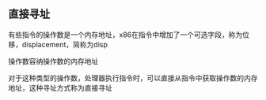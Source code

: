 直接寻址
---

有些指令的操作数是一个内存地址，x86在指令中增加了一个可选字段，称为位移，displacement，简称为disp

操作数容纳操作数的内存地址

对于这种类型的操作数，处理器执行指令时，可以直接从指令中获取操作数的内存地址，这种寻址方式称为直接寻址
